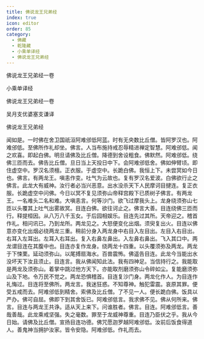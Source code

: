 ```yaml
---
title: 佛说龙王兄弟经
index: true
icon: editor
order: 85
category:
  - 佛藏
  - 乾隆藏
  - 小乘单译经
  - 佛说龙王兄弟经
---
```


佛说龙王兄弟经一卷  

小乘单译经  

佛说龙王兄弟经一卷  

吴月支优婆塞支谦译  

佛说龙王兄弟经  

闻如是。一时佛在舍卫国祇洹阿难邠低阿蓝。时有无央数比丘僧。皆阿罗汉也。阿难邠低。至佛所作礼却坐。佛言。人当布施持戒忍辱精进禅定智慧。阿难邠低。闻之欢喜。即起白佛。明旦请佛及比丘僧。降德到舍设粗食。佛默然。阿难邠低。绕佛三匝而去。佛告比丘僧。旦日当上天投日中下。会阿难邠低舍。佛如伸臂顷。即住虚空中。罗汉名须檀。正衣服。于虚空中。长跪白佛。我恒上下。未尝冥如今日也。佛言。有两龙王。嗔恚作变。吐气为云故也。复有罗汉名爱波。白佛欲行止之佛言。此龙大有威神。汝行者必当兴恶意。出水没杀天下人民摩诃目揵连。复正衣服。长跪虚空中问佛。今日以冥不复见须弥山帝释宫殿下已质树子佛言。有两龙王。一名难头二名和难。大嗔恚言。何等沙门。欲飞过摩我头上。龙身绕须弥山七匝以头覆其上吐气出雾故冥。目连白佛。欲往诃止之。佛言大善。目连绕佛三匝而行。释提桓因。从八万八千玉女。于后园相娱乐。目连先过其所。天帝迎之。稽首作礼。相问讯已。乃到龙所。两龙见之。大怒便变化出烟。须臾复出火。目连以佛意亦变化出烟必绕两龙三重。稍前分身入两龙身中右目入左目出。左目入右目出。右耳入左耳出。左耳入右耳出。复入右鼻左鼻出。入左鼻右鼻出。飞入其口中。两龙谓目连在其腹中也。目连亦复作龙身。绕两龙十四重。以头覆须弥及两龙。两龙于下悚栗。延动须弥山。以尾搏扇海水。百兽震怖。佛遥告目连。此龙今当能出水没坏天下汝且须止。目连言。我从佛闻知此法。我有四神足。当信持行之。我能取是两龙及须弥山。着掌中跳过他方天下。亦能取剂磨须弥山令碎如尘。复能磨须弥山及下地。令万民不觉之。两龙恐惧稽首。目连复沙门身。两龙化作人。为目连作礼悔过。目连将至佛所。两龙言。我迷狂惑。不知尊神。触犯雷震。哀原其罪。便受五戒而去。阿难邠低到精舍。索佛及比丘僧。了不见一人。便长跪白佛。饭具以严办。佛可自屈。佛即下到其舍饭已。阿难邠低言。我求佛不见。佛从何所来。佛言。目连与两龙王共诤。适从天上来下。问谁胜者。佛言。目连。阿难邠低言。善哉善哉。此龙乘戒坚强。失之毫数。罪至于龙威神尊重。目连乃臣伏之乎。我从今日始。请佛及比丘僧。宣扬目连功德。佛咒愿迦罗越阿难邠低。汝前后饭食得道人。善鬼神当拥护汝家。皆令安隐。阿难邠低。作礼而去。  
